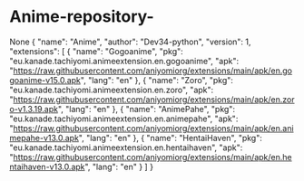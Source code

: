 # Anime-repository-
None
{
  "name": "Anime",
  "author": "Dev34-python",
  "version": 1,
  "extensions": [
    {
      "name": "Gogoanime",
      "pkg": "eu.kanade.tachiyomi.animeextension.en.gogoanime",
      "apk": "https://raw.githubusercontent.com/aniyomiorg/extensions/main/apk/en.gogoanime-v15.0.apk",
      "lang": "en"
    },
    {
      "name": "Zoro",
      "pkg": "eu.kanade.tachiyomi.animeextension.en.zoro",
      "apk": "https://raw.githubusercontent.com/aniyomiorg/extensions/main/apk/en.zoro-v1.3.19.apk",
      "lang": "en"
    },
    {
      "name": "AnimePahe",
      "pkg": "eu.kanade.tachiyomi.animeextension.en.animepahe",
      "apk": "https://raw.githubusercontent.com/aniyomiorg/extensions/main/apk/en.animepahe-v13.0.apk",
      "lang": "en"
    },
    {
      "name": "HentaiHaven",
      "pkg": "eu.kanade.tachiyomi.animeextension.en.hentaihaven",
      "apk": "https://raw.githubusercontent.com/aniyomiorg/extensions/main/apk/en.hentaihaven-v13.0.apk",
      "lang": "en"
    }
  ]
}